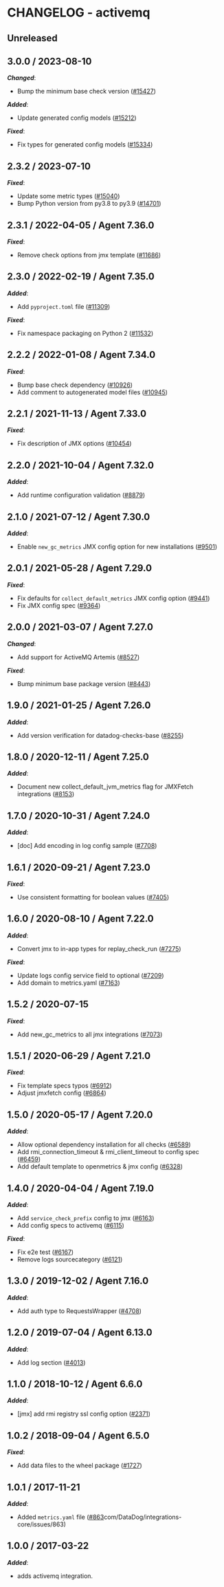 # CHANGELOG - activemq

## Unreleased

## 3.0.0 / 2023-08-10

***Changed***:

* Bump the minimum base check version ([#15427](https://github.com/DataDog/integrations-core/pull/15427))

***Added***:

* Update generated config models ([#15212](https://github.com/DataDog/integrations-core/pull/15212))

***Fixed***:

* Fix types for generated config models ([#15334](https://github.com/DataDog/integrations-core/pull/15334))

## 2.3.2 / 2023-07-10

***Fixed***:

* Update some metric types ([#15040](https://github.com/DataDog/integrations-core/pull/15040))
* Bump Python version from py3.8 to py3.9 ([#14701](https://github.com/DataDog/integrations-core/pull/14701))

## 2.3.1 / 2022-04-05 / Agent 7.36.0

***Fixed***:

* Remove check options from jmx template ([#11686](https://github.com/DataDog/integrations-core/pull/11686))

## 2.3.0 / 2022-02-19 / Agent 7.35.0

***Added***:

* Add `pyproject.toml` file ([#11309](https://github.com/DataDog/integrations-core/pull/11309))

***Fixed***:

* Fix namespace packaging on Python 2 ([#11532](https://github.com/DataDog/integrations-core/pull/11532))

## 2.2.2 / 2022-01-08 / Agent 7.34.0

***Fixed***:

* Bump base check dependency ([#10926](https://github.com/DataDog/integrations-core/pull/10926))
* Add comment to autogenerated model files ([#10945](https://github.com/DataDog/integrations-core/pull/10945))

## 2.2.1 / 2021-11-13 / Agent 7.33.0

***Fixed***:

* Fix description of JMX options ([#10454](https://github.com/DataDog/integrations-core/pull/10454))

## 2.2.0 / 2021-10-04 / Agent 7.32.0

***Added***:

* Add runtime configuration validation ([#8879](https://github.com/DataDog/integrations-core/pull/8879))

## 2.1.0 / 2021-07-12 / Agent 7.30.0

***Added***:

* Enable `new_gc_metrics` JMX config option for new installations ([#9501](https://github.com/DataDog/integrations-core/pull/9501))

## 2.0.1 / 2021-05-28 / Agent 7.29.0

***Fixed***:

* Fix defaults for `collect_default_metrics` JMX config option ([#9441](https://github.com/DataDog/integrations-core/pull/9441))
* Fix JMX config spec ([#9364](https://github.com/DataDog/integrations-core/pull/9364))

## 2.0.0 / 2021-03-07 / Agent 7.27.0

***Changed***:

* Add support for ActiveMQ Artemis ([#8527](https://github.com/DataDog/integrations-core/pull/8527))

***Fixed***:

* Bump minimum base package version ([#8443](https://github.com/DataDog/integrations-core/pull/8443))

## 1.9.0 / 2021-01-25 / Agent 7.26.0

***Added***:

* Add version verification for datadog-checks-base ([#8255](https://github.com/DataDog/integrations-core/pull/8255))

## 1.8.0 / 2020-12-11 / Agent 7.25.0

***Added***:

* Document new collect_default_jvm_metrics flag for JMXFetch integrations ([#8153](https://github.com/DataDog/integrations-core/pull/8153))

## 1.7.0 / 2020-10-31 / Agent 7.24.0

***Added***:

* [doc] Add encoding in log config sample ([#7708](https://github.com/DataDog/integrations-core/pull/7708))

## 1.6.1 / 2020-09-21 / Agent 7.23.0

***Fixed***:

* Use consistent formatting for boolean values ([#7405](https://github.com/DataDog/integrations-core/pull/7405))

## 1.6.0 / 2020-08-10 / Agent 7.22.0

***Added***:

* Convert jmx to in-app types for replay_check_run ([#7275](https://github.com/DataDog/integrations-core/pull/7275))

***Fixed***:

* Update logs config service field to optional ([#7209](https://github.com/DataDog/integrations-core/pull/7209))
* Add domain to metrics.yaml ([#7163](https://github.com/DataDog/integrations-core/pull/7163))

## 1.5.2 / 2020-07-15

***Fixed***:

* Add new_gc_metrics to all jmx integrations ([#7073](https://github.com/DataDog/integrations-core/pull/7073))

## 1.5.1 / 2020-06-29 / Agent 7.21.0

***Fixed***:

* Fix template specs typos ([#6912](https://github.com/DataDog/integrations-core/pull/6912))
* Adjust jmxfetch config ([#6864](https://github.com/DataDog/integrations-core/pull/6864))

## 1.5.0 / 2020-05-17 / Agent 7.20.0

***Added***:

* Allow optional dependency installation for all checks ([#6589](https://github.com/DataDog/integrations-core/pull/6589))
* Add rmi_connection_timeout & rmi_client_timeout to config spec ([#6459](https://github.com/DataDog/integrations-core/pull/6459))
* Add default template to openmetrics & jmx config ([#6328](https://github.com/DataDog/integrations-core/pull/6328))

## 1.4.0 / 2020-04-04 / Agent 7.19.0

***Added***:

* Add `service_check_prefix` config to jmx ([#6163](https://github.com/DataDog/integrations-core/pull/6163))
* Add config specs to activemq ([#6115](https://github.com/DataDog/integrations-core/pull/6115))

***Fixed***:

* Fix e2e test ([#6167](https://github.com/DataDog/integrations-core/pull/6167))
* Remove logs sourcecategory ([#6121](https://github.com/DataDog/integrations-core/pull/6121))

## 1.3.0 / 2019-12-02 / Agent 7.16.0

***Added***:

* Add auth type to RequestsWrapper ([#4708](https://github.com/DataDog/integrations-core/pull/4708))

## 1.2.0 / 2019-07-04 / Agent 6.13.0

***Added***:

* Add log section ([#4013](https://github.com/DataDog/integrations-core/pull/4013))

## 1.1.0 / 2018-10-12 / Agent 6.6.0

***Added***:

* [jmx] add rmi registry ssl config option ([#2371](https://github.com/DataDog/integrations-core/pull/2371))

## 1.0.2 / 2018-09-04 / Agent 6.5.0

***Fixed***:

* Add data files to the wheel package ([#1727](https://github.com/DataDog/integrations-core/pull/1727))

## 1.0.1 / 2017-11-21

***Added***:

* Added `metrics.yaml` file ([#863](https://github)com/DataDog/integrations-core/issues/863)

## 1.0.0 / 2017-03-22

***Added***:

* adds activemq integration.
